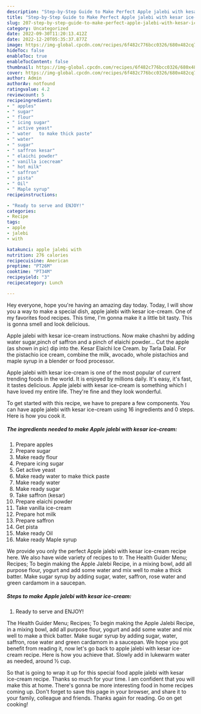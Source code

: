 ```yaml
---
description: "Step-by-Step Guide to Make Perfect Apple jalebi with kesar ice-cream"
title: "Step-by-Step Guide to Make Perfect Apple jalebi with kesar ice-cream"
slug: 207-step-by-step-guide-to-make-perfect-apple-jalebi-with-kesar-ice-cream
category: Uncategorized
date: 2022-09-30T11:20:13.412Z
date: 2022-12-20T05:35:37.877Z
image: https://img-global.cpcdn.com/recipes/6f482c776bcc0326/680x482cq70/apple-jalebi-with-kesar-ice-cream-recipe-main-photo.jpg
hideToc: false
enableToc: true
enableTocContent: false
thumbnail: https://img-global.cpcdn.com/recipes/6f482c776bcc0326/680x482cq70/apple-jalebi-with-kesar-ice-cream-recipe-main-photo.jpg
cover: https://img-global.cpcdn.com/recipes/6f482c776bcc0326/680x482cq70/apple-jalebi-with-kesar-ice-cream-recipe-main-photo.jpg
author: Admin
authorAv: notfound
ratingvalue: 4.2
reviewcount: 5
recipeingredient:
- " apples"
- " sugar"
- " flour"
- " icing sugar"
- " active yeast"
- " water   to make thick paste"
- " water"
- " sugar"
- " saffron kesar"
- " elaichi powder"
- " vanilla icecream"
- " hot milk"
- " saffron"
- " pista"
- " Oil"
- " Maple syrup"
recipeinstructions:

- "Ready to serve and ENJOY!"
categories:
- Recipe
tags:
- apple
- jalebi
- with

katakunci: apple jalebi with 
nutrition: 276 calories
recipecuisine: American
preptime: "PT26M"
cooktime: "PT34M"
recipeyield: "3"
recipecategory: Lunch

---
```



Hey everyone, hope you're having an amazing day today. Today, I will show you a way to make a special dish, apple jalebi with kesar ice-cream. One of my favorites food recipes. This time, I'm gonna make it a little bit tasty. This is gonna smell and look delicious.

Apple jalebi with kesar ice-cream instructions. Now make chashni by adding water sugar,pinch of saffron and a pinch of elaichi powder… Cut the apple (as shown in pic) dip into the. Kesar Elaichi Ice Cream. by Tarla Dalal. For the pistachio ice cream, combine the milk, avocado, whole pistachios and maple syrup in a blender or food processor.

Apple jalebi with kesar ice-cream is one of the most popular of current trending foods in the world. It is enjoyed by millions daily. It's easy, it's fast, it tastes delicious. Apple jalebi with kesar ice-cream is something which I have loved my entire life. They're fine and they look wonderful.


To get started with this recipe, we have to prepare a few components. You can have apple jalebi with kesar ice-cream using 16 ingredients and 0 steps. Here is how you cook it.

<!--inarticleads1-->

##### The ingredients needed to make Apple jalebi with kesar ice-cream:

1. Prepare  apples
1. Prepare  sugar
1. Make ready  flour
1. Prepare  icing sugar
1. Get  active yeast
1. Make ready  water   to make thick paste
1. Make ready  water
1. Make ready  sugar
1. Take  saffron (kesar)
1. Prepare  elaichi powder
1. Take  vanilla ice-cream
1. Prepare  hot milk
1. Prepare  saffron
1. Get  pista
1. Make ready  Oil
1. Make ready  Maple syrup


We provide you only the perfect Apple jalebi with kesar ice-cream recipe here. We also have wide variety of recipes to tr. The Health Guider Menu; Recipes; To begin making the Apple Jalebi Recipe, in a mixing bowl, add all purpose flour, yogurt and add some water and mix well to make a thick batter. Make sugar syrup by adding sugar, water, saffron, rose water and green cardamom in a saucepan. 

<!--inarticleads2-->

##### Steps to make Apple jalebi with kesar ice-cream:


1. Ready to serve and ENJOY!

The Health Guider Menu; Recipes; To begin making the Apple Jalebi Recipe, in a mixing bowl, add all purpose flour, yogurt and add some water and mix well to make a thick batter. Make sugar syrup by adding sugar, water, saffron, rose water and green cardamom in a saucepan. We hope you got benefit from reading it, now let&#39;s go back to apple jalebi with kesar ice-cream recipe. Here is how you achieve that. Slowly add in lukewarm water as needed, around ½ cup. 

So that is going to wrap it up for this special food apple jalebi with kesar ice-cream recipe. Thanks so much for your time. I am confident that you will make this at home. There's gonna be more interesting food in home recipes coming up. Don't forget to save this page in your browser, and share it to your family, colleague and friends. Thanks again for reading. Go on get cooking!
